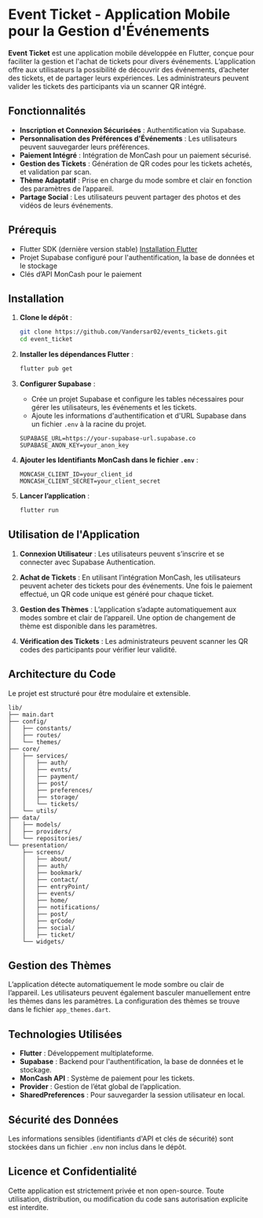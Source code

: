 # Event Ticket - Application Mobile pour la Gestion d'Événements

**Event Ticket** est une application mobile développée en Flutter, conçue pour faciliter la gestion et l'achat de tickets pour divers événements. L’application offre aux utilisateurs la possibilité de découvrir des événements, d’acheter des tickets, et de partager leurs expériences. Les administrateurs peuvent valider les tickets des participants via un scanner QR intégré.

## Fonctionnalités

- **Inscription et Connexion Sécurisées** : Authentification via Supabase.
- **Personnalisation des Préférences d'Événements** : Les utilisateurs peuvent sauvegarder leurs préférences.
- **Paiement Intégré** : Intégration de MonCash pour un paiement sécurisé.
- **Gestion des Tickets** : Génération de QR codes pour les tickets achetés, et validation par scan.
- **Thème Adaptatif** : Prise en charge du mode sombre et clair en fonction des paramètres de l’appareil.
- **Partage Social** : Les utilisateurs peuvent partager des photos et des vidéos de leurs événements.

## Prérequis

- Flutter SDK (dernière version stable) [Installation Flutter](https://flutter.dev/docs/get-started/install)
- Projet Supabase configuré pour l'authentification, la base de données et le stockage
- Clés d’API MonCash pour le paiement

## Installation

1. **Clone le dépôt** :

   ```bash
   git clone https://github.com/Vandersar02/events_tickets.git
   cd event_ticket
   ```

2. **Installer les dépendances Flutter** :

   ```bash
   flutter pub get
   ```

3. **Configurer Supabase** :

   - Crée un projet Supabase et configure les tables nécessaires pour gérer les utilisateurs, les événements et les tickets.
   - Ajoute les informations d'authentification et d'URL Supabase dans un fichier `.env` à la racine du projet.

   ```plaintext
   SUPABASE_URL=https://your-supabase-url.supabase.co
   SUPABASE_ANON_KEY=your_anon_key
   ```

4. **Ajouter les Identifiants MonCash dans le fichier `.env`** :

   ```plaintext
   MONCASH_CLIENT_ID=your_client_id
   MONCASH_CLIENT_SECRET=your_client_secret
   ```

5. **Lancer l’application** :

   ```bash
   flutter run
   ```

## Utilisation de l'Application

1. **Connexion Utilisateur** :
   Les utilisateurs peuvent s’inscrire et se connecter avec Supabase Authentication.

2. **Achat de Tickets** :
   En utilisant l’intégration MonCash, les utilisateurs peuvent acheter des tickets pour des événements. Une fois le paiement effectué, un QR code unique est généré pour chaque ticket.

3. **Gestion des Thèmes** :
   L’application s’adapte automatiquement aux modes sombre et clair de l’appareil. Une option de changement de thème est disponible dans les paramètres.

4. **Vérification des Tickets** :
   Les administrateurs peuvent scanner les QR codes des participants pour vérifier leur validité.

## Architecture du Code

Le projet est structuré pour être modulaire et extensible.

```plaintext
lib/
├── main.dart
├── config/
│   ├── constants/
│   ├── routes/
│   └── themes/
├── core/
│   ├── services/
│   │   ├── auth/
│   │   ├── evnts/
│   │   ├── payment/
│   │   ├── post/
│   │   ├── preferences/
│   │   ├── storage/
│   │   └── tickets/
│   └── utils/
├── data/
│   ├── models/
│   ├── providers/
│   └── repositories/
└── presentation/
    ├── screens/
    │   ├── about/
    │   ├── auth/
    │   ├── bookmark/
    │   ├── contact/
    │   ├── entryPoint/
    │   ├── events/
    │   ├── home/
    │   ├── notifications/
    │   ├── post/
    │   ├── qrCode/
    │   ├── social/
    │   ├── ticket/
    └── widgets/
```

## Gestion des Thèmes

L’application détecte automatiquement le mode sombre ou clair de l’appareil. Les utilisateurs peuvent également basculer manuellement entre les thèmes dans les paramètres. La configuration des thèmes se trouve dans le fichier `app_themes.dart`.

## Technologies Utilisées

- **Flutter** : Développement multiplateforme.
- **Supabase** : Backend pour l'authentification, la base de données et le stockage.
- **MonCash API** : Système de paiement pour les tickets.
- **Provider** : Gestion de l’état global de l’application.
- **SharedPreferences** : Pour sauvegarder la session utilisateur en local.

## Sécurité des Données

Les informations sensibles (identifiants d'API et clés de sécurité) sont stockées dans un fichier `.env` non inclus dans le dépôt.

## Licence et Confidentialité

Cette application est strictement privée et non open-source. Toute utilisation, distribution, ou modification du code sans autorisation explicite est interdite.
